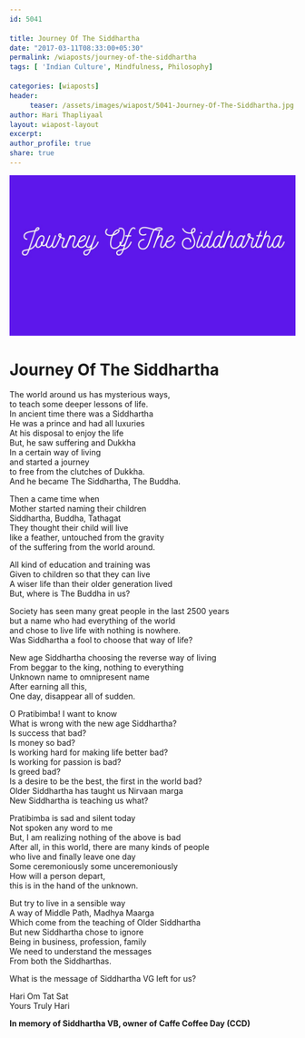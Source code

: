 ```yaml
--- 
id: 5041

title: Journey Of The Siddhartha
date: "2017-03-11T08:33:00+05:30"
permalink: /wiaposts/journey-of-the-siddhartha
tags: [ 'Indian Culture', Mindfulness, Philosophy]    

categories: [wiaposts] 
header:
     teaser: /assets/images/wiapost/5041-Journey-Of-The-Siddhartha.jpg
author: Hari Thapliyaal 
layout: wiapost-layout
excerpt:  
author_profile: true 
share: true 
---
```


![Journey Of The Siddhartha](/assets/images/wiapost/5041-Journey-Of-The-Siddhartha.jpg)     
   
# Journey Of The Siddhartha
    
The world around us has mysterious ways,     
to teach some deeper lessons of life.     
In ancient time there was a Siddhartha     
He was a prince and had all luxuries     
At his disposal to enjoy the life     
But, he saw suffering and Dukkha     
In a certain way of living     
and started a journey     
to free from the clutches of Dukkha.     
And he became The Siddhartha, The Buddha.    
    
Then a came time when     
Mother started naming their children     
Siddhartha, Buddha, Tathagat     
They thought their child will live     
like a feather, untouched from the gravity     
of the suffering from the world around.    
    
All kind of education and training was     
Given to children so that they can live     
A wiser life than their older generation lived     
But, where is The Buddha in us?    
    
Society has seen many great people in the last 2500 years     
but a name who had everything of the world     
and chose to live life with nothing is nowhere.     
Was Siddhartha a fool to choose that way of life?    
    
New age Siddhartha choosing the reverse way of living     
From beggar to the king, nothing to everything     
Unknown name to omnipresent name     
After earning all this,     
One day, disappear all of sudden.    
    
O Pratibimba! I want to know     
What is wrong with the new age Siddhartha?     
Is success that bad?     
Is money so bad?     
Is working hard for making life better bad?     
Is working for passion is bad?     
Is greed bad?     
Is a desire to be the best, the first in the world bad?     
Older Siddhartha has taught us Nirvaan marga     
New Siddhartha is teaching us what?    
    
Pratibimba is sad and silent today     
Not spoken any word to me     
But, I am realizing nothing of the above is bad     
After all, in this world, there are many kinds of people     
who live and finally leave one day     
Some ceremoniously some unceremoniously     
How will a person depart,     
this is in the hand of the unknown.    
    
But try to live in a sensible way     
A way of Middle Path, Madhya Maarga     
Which come from the teaching of Older Siddhartha     
But new Siddhartha chose to ignore     
Being in business, profession, family     
We need to understand the messages     
From both the Siddharthas.    
    
What is the message of Siddhartha VG left for us?    
    
Hari Om Tat Sat     
Yours Truly Hari    
    
**In memory of Siddhartha VB, owner of Caffe Coffee Day (CCD)**    
